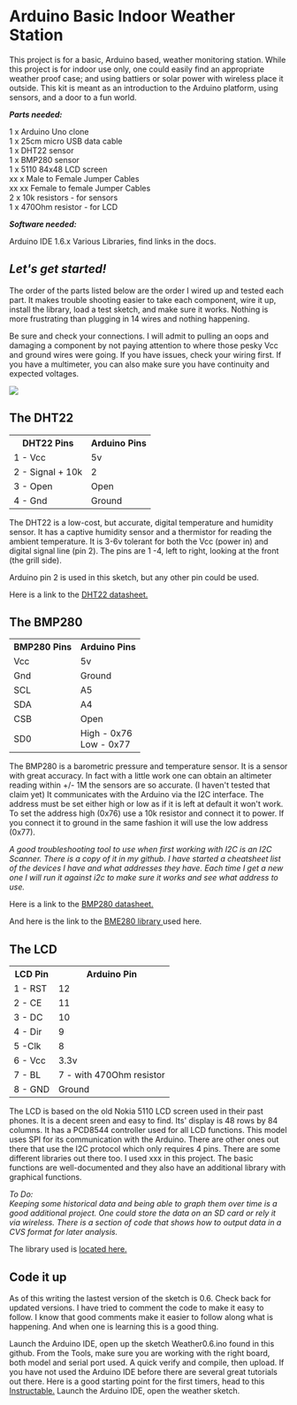 # Arduino Basic Indoor Weather Station

This project is for a basic, Arduino based, weather monitoring station. While this project is for indoor use only, one could easily find an appropriate weather proof case; and using battiers or solar power with wireless place it outside. This kit is meant as an introduction to the Arduino platform, using sensors, and a door to a fun world. 
<P>
<B><I>Parts needed:</I></B>
<P>
1 x Arduino Uno clone<BR>
1 x 25cm micro USB data cable<BR>
1 x DHT22 sensor<BR>
1 x BMP280 sensor<BR>
1 x 5110 84x48 LCD screen<BR>
xx x Male to Female Jumper Cables<BR>
xx xx Female to female Jumper Cables<BR>
2 x 10k resistors - for sensors<BR>
1 x 470Ohm resistor - for LCD<BR>
<P>
<B><I>Software needed:</I></B>
<P>
Arduino IDE 1.6.x
Various Libraries, find links in the docs. 
<P>
<H2><I>Let's get started!</I></H2>
<P>
The order of the parts listed below are the order I wired up and tested each part. It makes trouble shooting easier to take each component, wire it up, install the library, load a test sketch, and make sure it works. Nothing is more frustrating than plugging in 14 wires and nothing happening. 
<P>
Be sure and check your connections. I will admit to pulling an oops and damaging a component by not paying attention to where those pesky Vcc and ground wires were going. If you have issues, check your wiring first. If you have a multimeter, you can also make sure you have continuity and expected voltages. 
<P>
<IMG SRC="../images/WeatherUnoFritz.jpg">
<P>	

		
<P>
<H2>The DHT22</H2>
<P>	
<table class="tg">
  <tr>
    <th class="tg-e3zv">DHT22 Pins</th>
    <th class="tg-hgcj">Arduino Pins</th>
  </tr>
  <tr>
    <td class="tg-031e">1 - Vcc</td>
    <td class="tg-s6z2">5v</td>
  </tr>
  <tr>
    <td class="tg-031e">2 - Signal + 10k</td>
    <td class="tg-s6z2">2</td>
  </tr>
  <tr>
    <td class="tg-031e">3 - Open</td>
    <td class="tg-s6z2">Open</td>
  </tr>
  <tr>
    <td class="tg-031e">4 - Gnd</td>
    <td class="tg-s6z2">Ground</td>
  </tr>
</table>
The DHT22 is a low-cost, but accurate, digital temperature and humidity sensor. It has a captive humidity sensor and a thermistor for reading the ambient temperature. It is 3-6v tolerant for both the Vcc (power in) and digital signal line (pin 2). The pins are 1 -4, left to right, looking at the front (the grill side).
<P>
Arduino pin 2 is used in this sketch, but any other pin could be used. 
<P>
Here is a link to the <A HREF="http://www.electroschematics.com/wp-content/uploads/2015/02/DHT22-datasheet.pdf">DHT22 datasheet.</A>
<P>

<P>
<H2>The BMP280</H2>
<P>
<table class="tg">
  <tr>
    <th class="tg-e3zv">BMP280 Pins</th>
    <th class="tg-e3zv">Arduino Pins</th>
  </tr>
  <tr>
    <td class="tg-031e">Vcc</td>
    <td class="tg-031e">5v</td>
  </tr>
  <tr>
    <td class="tg-031e">Gnd</td>
    <td class="tg-031e">Ground</td>
  </tr>
  <tr>
    <td class="tg-031e">SCL</td>
    <td class="tg-031e">A5</td>
  </tr>
  <tr>
    <td class="tg-031e">SDA</td>
    <td class="tg-031e">A4</td>
  </tr>
  <tr>
    <td class="tg-yw4l">CSB</td>
    <td class="tg-yw4l">Open</td>
  </tr>
  <tr>
    <td class="tg-yw4l">SD0</td>
    <td class="tg-yw4l">High - 0x76<br>Low - 0x77</td>
  </tr>
</table>
<P>
The BMP280 is a barometric pressure and temperature sensor. It is a sensor with great accuracy. In fact with a little work one can obtain an altimeter reading within +/- 1M the sensors are so accurate. (I haven't tested that claim yet) It communicates with the Arduino via the I2C interface. The address must be set either high or low as if it is left at default it won't work. To set the address high (0x76) use a 10k resistor and connect it to power. If you connect it to ground in the same fashion it will use the low address (0x77). 
<P>
<I>A good troubleshooting tool to use when first working with I2C is an I2C Scanner. There is a copy of it in my github. I have started a cheatsheet list of the devices I have and what addresses they have. Each time I get a new one I will run it against i2c to make sure it works and see what address to use. </I>
<P>
Here is a link to the <A HREF="https://www.bosch-sensortec.com/bst/products/all_products/bmp280">BMP280 datasheet.</A>
<P>
And here is the link to the <A HREF="https://github.com/sparkfun/SparkFun_BME280_Arduino_Library">BME280 library </A>used here. 
<H2>The LCD</H2>
<P>

<table class="tg">
  <tr>
    <th class="tg-e3zv">LCD Pin</th>
    <th class="tg-hgcj">Arduino Pin</th>
  </tr>
  <tr>
    <td class="tg-031e">1 - RST</td>
    <td class="tg-s6z2">12</td>
  </tr>
  <tr>
    <td class="tg-031e">2 - CE</td>
    <td class="tg-s6z2">11</td>
  </tr>
  <tr>
    <td class="tg-031e">3 - DC</td>
    <td class="tg-s6z2">10</td>
  </tr>
  <tr>
    <td class="tg-031e">4 - Dir</td>
    <td class="tg-s6z2">9</td>
  </tr>
  <tr>
    <td class="tg-031e">5 -Clk</td>
    <td class="tg-s6z2">8</td>
  </tr>
  <tr>
    <td class="tg-yw4l">6 - Vcc</td>
    <td class="tg-baqh">3.3v</td>
  </tr>
  <tr>
    <td class="tg-yw4l">7 - BL</td>
    <td class="tg-baqh">7 - with 470Ohm resistor</td>
  </tr>
  <tr>
    <td class="tg-yw4l">8 - GND</td>
    <td class="tg-baqh">Ground</td>
  </tr>
</table>
<P>		
The LCD is based on the old Nokia 5110 LCD screen used in their past phones. It is a decent sreen and easy to find. Its' display is 48 rows by 84 columns. It has a PCD8544 controller used for all LCD functions. This model uses SPI for its communication with the Arduino. There are other ones out there that use the I2C protocol which only requires 4 pins. There are some different libraries out there too. I used xxx in this project. The basic functions are well-documented and they also have an additional library with graphical functions. 

<I>To Do:</I>
<BR>
<I>Keeping some historical data and being able to graph them over time is a good additional project. One could store the data on an SD card or rely it via wireless. There is a section of code that shows how to output data in a CVS format for later analysis. </I>
<P>
The library used is <A HREF="http://www.rinkydinkelectronics.com/download.php?f=LCD5110_Basic.zip">located here.</A> 
<P>
<H2>Code it up</H2>
<P>
As of this writing the lastest version of the sketch is 0.6. Check back for updated versions. I have tried to comment the code to make it easy to follow. I know that good comments make it easier to follow along what is happening. And when one is learning this is a good thing. 
<P>
Launch the Arduino IDE, open up the sketch Weather0.6.ino found in this github. From the Tools, make sure you are working with the right board, both model and serial port used. A quick verify and compile, then upload. If you have not used the Arduino IDE before there are several great tutorials out there. Here is a good starting point for the first timers, head to this <A HREF="http://www.instructables.com/id/Intro-to-Arduino/step3/Arduino-IDE/">Instructable.</A>
Launch the Arduino IDE, open the weather sketch. 


